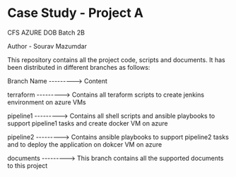 # Case Study - Project A

CFS AZURE DOB Batch 2B

Author - Sourav Mazumdar

This repository contains all the project code, scripts and documents.
It has been distributed in different branches as follows:

Branch Name --------->  Content

terraform      ---------> Contains all teraform scripts to create jenkins environment on azure VMs

pipeline1      ---------> Contains all shell scripts and ansible playbooks to support pipeline1 tasks and create docker VM on azure

pipeline2      ---------> Contains ansible playbooks to support pipeline2 tasks and to deploy the application on dokcer VM on azure

documents      ---------> This branch contains all the supported documents to this project
